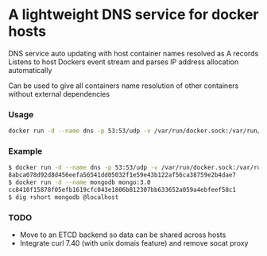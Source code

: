# A lightweight DNS service for docker hosts

DNS service auto updating with host container names resolved as A records
Listens to host Dockers event stream and parses IP address allocation automatically

Can be used to give all containers name resolution of other containers without external dependencies

### Usage
```sh
docker run -d --name dns -p 53:53/udp -v /var/run/docker.sock:/var/run/docker.sock omriiluz/docker-dns
```
### Example

```sh
$ docker run -d --name dns -p 53:53/udp -v /var/run/docker.sock:/var/run/docker.sock omriiluz/docker-dns
8abca078d92d8d456eefa56541dd05032f1e59e43b122af56ca38759e2b4dae7
$ docker run -d --name mongodb mongo:3.0
cc8410f15878f05efb1619cfc043e1806b812307bb633652a059a4ebfeef58c1
$ dig +short mongodb @localhost                                                                                                                                                   10.0.10.35
```

### TODO
- Move to an ETCD backend so data can be shared across hosts
- Integrate curl 7.40 (with unix domais feature) and remove socat proxy
